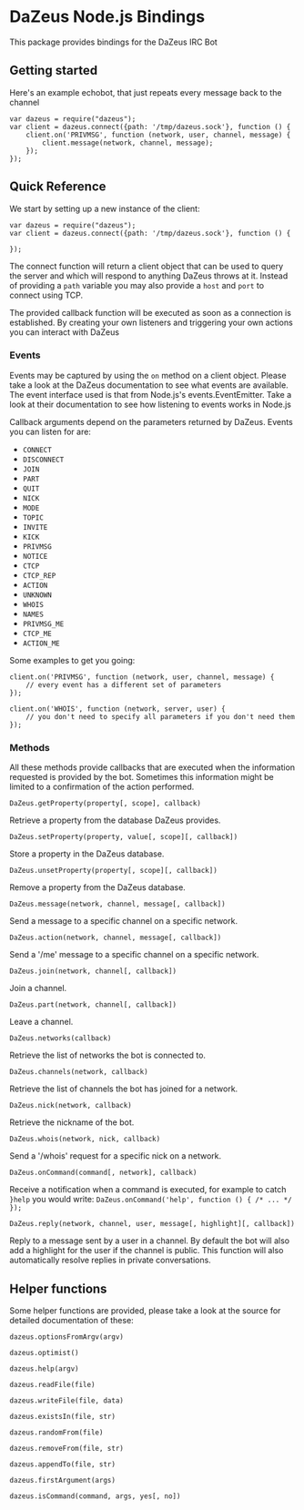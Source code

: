 # DaZeus Node.js Bindings
This package provides bindings for the DaZeus IRC Bot

## Getting started
Here's an example echobot, that just repeats every message back to the channel

    var dazeus = require("dazeus");
    var client = dazeus.connect({path: '/tmp/dazeus.sock'}, function () {
        client.on('PRIVMSG', function (network, user, channel, message) {
            client.message(network, channel, message);
        });
    });

## Quick Reference
We start by setting up a new instance of the client:

    var dazeus = require("dazeus");
    var client = dazeus.connect({path: '/tmp/dazeus.sock'}, function () {

    });

The connect function will return a client object that can be used to query the server
and which will respond to anything DaZeus throws at it. Instead of providing a `path`
variable you may also provide a `host` and `port` to connect using TCP.

The provided callback function will be executed as soon as a connection is established.
By creating your own listeners and triggering your own actions you can interact with DaZeus

### Events
Events may be captured by using the `on` method on a client object. Please take a look at
the DaZeus documentation to see what events are available. The event interface used is that from
Node.js's events.EventEmitter. Take a look at their documentation to see how listening to events
works in Node.js

Callback arguments depend on the parameters returned by DaZeus. Events you can listen for are:

- `CONNECT`
- `DISCONNECT`
- `JOIN`
- `PART`
- `QUIT`
- `NICK`
- `MODE`
- `TOPIC`
- `INVITE`
- `KICK`
- `PRIVMSG`
- `NOTICE`
- `CTCP`
- `CTCP_REP`
- `ACTION`
- `UNKNOWN`
- `WHOIS`
- `NAMES`
- `PRIVMSG_ME`
- `CTCP_ME`
- `ACTION_ME`

Some examples to get you going:

    client.on('PRIVMSG', function (network, user, channel, message) {
        // every event has a different set of parameters
    });

    client.on('WHOIS', function (network, server, user) {
        // you don't need to specify all parameters if you don't need them
    });

### Methods
All these methods provide callbacks that are executed when the information requested is provided
by the bot. Sometimes this information might be limited to a confirmation of the action performed.


    DaZeus.getProperty(property[, scope], callback)

Retrieve a property from the database DaZeus provides.


    DaZeus.setProperty(property, value[, scope][, callback])

Store a property in the DaZeus database.


    DaZeus.unsetProperty(property[, scope][, callback])

Remove a property from the DaZeus database.


    DaZeus.message(network, channel, message[, callback])

Send a message to a specific channel on a specific network.


    DaZeus.action(network, channel, message[, callback])

Send a '/me' message to a specific channel on a specific network.


    DaZeus.join(network, channel[, callback])

Join a channel.


    DaZeus.part(network, channel[, callback])

Leave a channel.


    DaZeus.networks(callback)

Retrieve the list of networks the bot is connected to.


    DaZeus.channels(network, callback)

Retrieve the list of channels the bot has joined for a network.


    DaZeus.nick(network, callback)

Retrieve the nickname of the bot.


    DaZeus.whois(network, nick, callback)

Send a '/whois' request for a specific nick on a network.

    DaZeus.onCommand(command[, network], callback)

Receive a notification when a command is executed, for example to catch `}help` you would write:
`DaZeus.onCommand('help', function () { /* ... */ });`

    DaZeus.reply(network, channel, user, message[, highlight][, callback])

Reply to a message sent by a user in a channel. By default the bot will also add a highlight for
the user if the channel is public. This function will also automatically resolve replies in private
conversations.


## Helper functions
Some helper functions are provided, please take a look at the source for detailed documentation of these:

    dazeus.optionsFromArgv(argv)

    dazeus.optimist()

    dazeus.help(argv)

    dazeus.readFile(file)

    dazeus.writeFile(file, data)

    dazeus.existsIn(file, str)

    dazeus.randomFrom(file)

    dazeus.removeFrom(file, str)

    dazeus.appendTo(file, str)

    dazeus.firstArgument(args)

    dazeus.isCommand(command, args, yes[, no])

